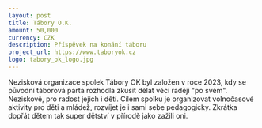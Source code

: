 ```yaml
---
layout: post
title: Tábory O.K.
amount: 50,000
currency: CZK
description: Příspěvek na konání táboru
project_url: https://www.taboryok.cz
logo: tabory_ok_logo.jpg
---
```


Nezisková organizace spolek Tábory OK byl založen v roce 2023, kdy se původní táborová parta rozhodla zkusit dělat věci raději "po svém". Neziskově, pro radost jejich i dětí. Cílem spolku je organizovat volnočasové aktivity pro děti a mládež, rozvíjet je i sami sebe pedagogicky. Zkrátka dopřát dětem tak super dětství v přírodě jako zažili oni.
